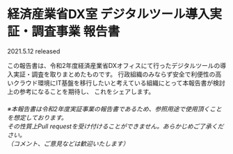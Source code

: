 # 経済産業省DX室 デジタルツール導⼊実証・調査事業 報告書
2021.5.12 released

この報告書は、令和2年度経済産業省DXオフィスにて行ったデジタルツールの導⼊実証・調査を取りまとめたものです。
行政組織のみならず安全で利便性の高いクラウド環境にIT基盤を移行したいと考えている組織にとって本報告書が検討上の参考になることを期待し、
これをシェアします。

###### ※本報告書は令和2年度実証事業の報告書であるため、参照用途で使用頂くことを想定しております。<br>その性質上Pull requestを受け付けることができません。あらかじめご了承ください。<br>（コメント、ご意見などは歓迎いたします）  
